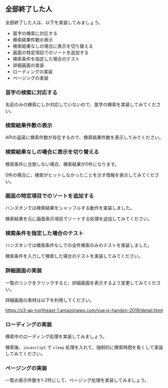 ## 全部終了した人

全部終了した人は、以下を実装してみましょう。

* 苗字の検索に対応する
* 検索結果件数の表示
* 検索結果なしの場合に表示を切り替える
* 画面の特定項目でのソートを追加する
* 検索条件を指定した場合のテスト
* 詳細画面の実装
* ローディングの実装
* ページングの実装

### 苗字の検索に対応する

名前のみの検索にしか対応していないので、苗字の検索を実装してみてください。

### 検索結果件数の表示

APIの返戻に検索件数が存在するので、検索結果件数を表示してみてください。

### 検索結果なしの場合に表示を切り替える

検索条件に合致しない場合、検索結果が0件になります。

0件の場合に、検索がヒットしなかったことを示す情報を表示してみてください。

### 画面の特定項目でのソートを追加する

ハンズオンでは検索結果をシャッフルする動作を実装しました。

検索結果を元に画面表示項目でソートする処理を追加してみてください。

### 検索条件を指定した場合のテスト

ハンズオンでは検索条件なしでの全件検索のみのテストを実装しました。

検索条件を入力して検索した場合のテストを実装してみてください。

### 詳細画面の実装

一覧のリンクをクリックすると、詳細画面を表示するよう変更してみてください。

詳細画面の素材は以下を利用してください。

https://s3-ap-northeast-1.amazonaws.com/vue.js-handon-2019/detail.html

### ローディングの実装

検索中のローディング処理を実装してみましょう。

検索後、`javascript` で `sleep` 処理を入れて、強制的に検索時間を長くして実装してみてください。

### ページングの実装

一覧の表示件数を1-2件にして、ページング処理を実装してみましょう。
